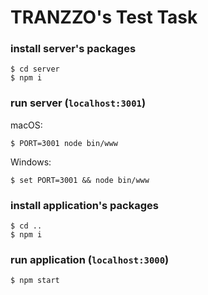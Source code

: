 # TRANZZO's Test Task

### install server's packages
```
$ cd server
$ npm i
```

### run server (`localhost:3001`)
macOS:
```
$ PORT=3001 node bin/www
```
Windows:
```
$ set PORT=3001 && node bin/www
```

### install application's packages
```
$ cd ..
$ npm i
```

### run application (`localhost:3000`)
```
$ npm start
```